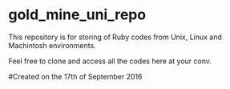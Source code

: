 # gold_mine_uni_repo

This repository is for storing of Ruby codes from Unix, Linux and Machintosh environments.

Feel free to clone and access all the codes here at your conv. 

#Created on the 17th of September 2016